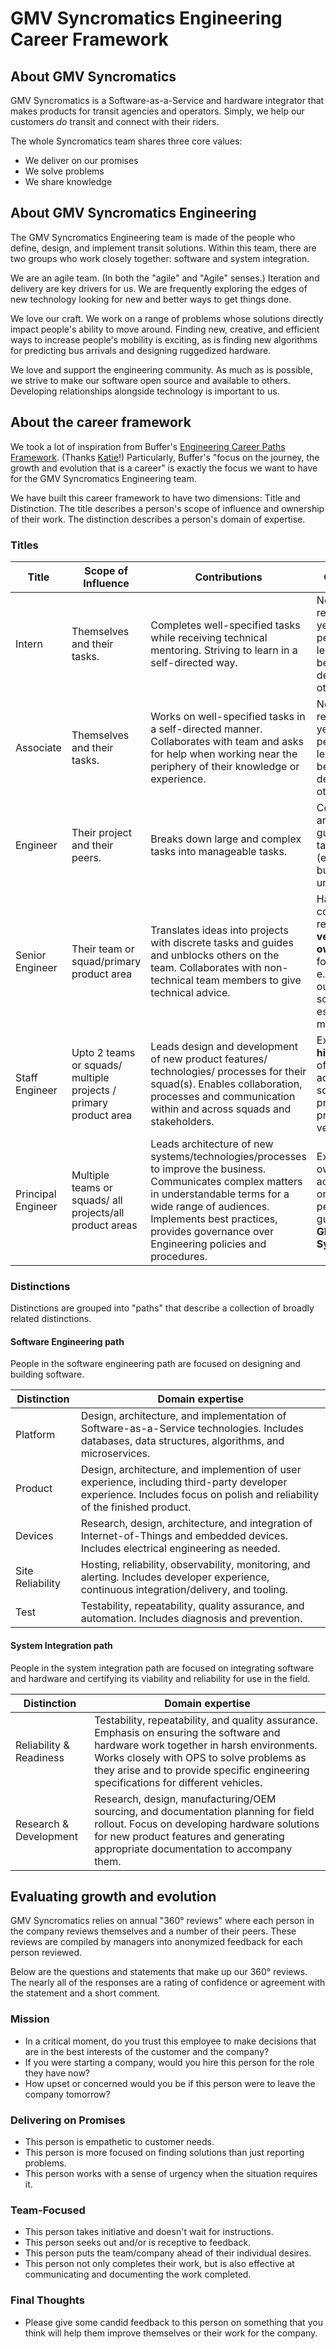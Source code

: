 # GMV Syncromatics Engineering Career Framework

## About GMV Syncromatics

GMV Syncromatics is a Software-as-a-Service and hardware integrator that makes products for transit agencies and operators. Simply, we help our customers _do_ transit and connect with their riders.

The whole Syncromatics team shares three core values:

* We deliver on our promises
* We solve problems
* We share knowledge


## About GMV Syncromatics Engineering

The GMV Syncromatics Engineering team is made of the people who define, design, and implement transit solutions. Within this team, there are two groups who work closely together: software and system integration.

We are an agile team. (In both the "agile" and "Agile" senses.) Iteration and delivery are key drivers for us. We are frequently exploring the edges of new technology looking for new and better ways to get things done.

We love our craft. We work on a range of problems whose solutions directly impact people's ability to move around. Finding new, creative, and efficient ways to increase people's mobility is exciting, as is finding new algorithms for predicting bus arrivals and designing ruggedized hardware. 

We love and support the engineering community. As much as is possible, we strive to make our software open source and available to others. Developing relationships alongside technology is important to us.


## About the career framework

We took a lot of inspiration from Buffer's [Engineering Career Paths Framework][eng-career-paths-fx]. (Thanks [Katie][katie-womersley]!) Particularly, Buffer's "focus on the journey, the growth and evolution that is a career" is exactly the focus we want to have for the GMV Syncromatics Engineering team.

[eng-career-paths-fx]: https://open.buffer.com/engineering-career-framework/
[katie-womersley]: https://open.buffer.com/author/katie/

We have built this career framework to have two dimensions: Title and Distinction. The title describes a person's scope of influence and ownership of their work. The distinction describes a person's domain of expertise.


### Titles

| Title | Scope of Influence           | Contributions  | Ownership |
| ------------- |-------------|------|---|
| Intern        | Themselves and their tasks. | Completes well-specified tasks while receiving technical mentoring. Striving to learn in a self-directed way. | No ownership responsibility yet: this person is learning and being actively developed by others.
| Associate      | Themselves and their tasks.      | Works on well-specified tasks in a self-directed manner. Collaborates with team and asks for help when working near the periphery of their knowledge or experience. | No ownership responsibility yet: this person is learning and being actively developed by others.
| Engineer       | Their project and their peers.    | Breaks down large and complex tasks into manageable tasks. | Co-owns an area with guidance & takes initiative (e.g fixes bugs unprompted)
| Senior Engineer | Their team or squad/primary product area | Translates ideas into projects with discrete tasks and guides and unblocks others on the team. Collaborates with non-technical team members to give technical advice. | Has a consistent record of **very strong ownership** for their area, e.g. figuring out on-call schedules, establishing monitoring
| Staff Engineer | Upto 2 teams or squads/ multiple projects / primary product area | Leads design and development of new product features/ technologies/ processes for their squad(s). Enables collaboration, processes and communication within and across squads and stakeholders.  | Exhibits the **highest level** of ownership across their squads and primary product vertical.  
| Principal Engineer | Multiple teams or squads/ all projects/all product areas | Leads architecture of new systems/technologies/processes to improve the business. Communicates complex matters in understandable terms for a wide range of audiences. Implements best practices, provides governance over Engineering policies and procedures. | Exhibits ownership across the org - this person is a guardian of **GMV Syncromatics**


### Distinctions

Distinctions are grouped into "paths" that describe a collection of broadly related distinctions.

#### Software Engineering path

People in the software engineering path are focused on designing and building software.

| Distinction | Domain expertise |
| ----------- | ---------------- |
| Platform | Design, architecture, and implementation of Software-as-a-Service technologies. Includes databases, data structures, algorithms, and microservices. |
| Product | Design, architecture, and implemention of user experience, including third-party developer experience. Includes focus on polish and reliability of the finished product. |
| Devices | Research, design, architecture, and integration of Internet-of-Things and embedded devices. Includes electrical engineering as needed. |
| Site Reliability | Hosting, reliability, observability, monitoring, and alerting. Includes developer experience, continuous integration/delivery, and tooling. |
| Test | Testability, repeatability, quality assurance, and automation. Includes diagnosis and prevention. |

#### System Integration path

People in the system integration path are focused on integrating software and hardware and certifying its viability and reliability for use in the field.

| Distinction | Domain expertise |
| ----------- | ---------------- |
| Reliability & Readiness | Testability, repeatability, and quality assurance. Emphasis on ensuring the software and hardware work together in harsh environments. Works closely with OPS to solve problems as they arise and to provide specific engineering specifications for different vehicles. |
| Research & Development | Research, design, manufacturing/OEM sourcing, and documentation planning for field rollout. Focus on developing hardware solutions for new product features and generating appropriate documentation to accompany them. |

## Evaluating growth and evolution

GMV Syncromatics relies on annual "360° reviews" where each person in the company reviews themselves and a number of their peers. These reviews are compiled by managers into anonymized feedback for each person reviewed.

Below are the questions and statements that make up our 360° reviews. The nearly all of the responses are a rating of confidence or agreement with the statement and a short comment.

### Mission

* In a critical moment, do you trust this employee to make decisions that are in the best interests of the customer and the company?
* If you were starting a company, would you hire this person for the role they have now?
* How upset or concerned would you be if this person were to leave the company tomorrow?

### Delivering on Promises

* This person is empathetic to customer needs.
* This person is more focused on finding solutions than just reporting problems.
* This person works with a sense of urgency when the situation requires it.

### Team-Focused

* This person takes initiative and doesn't wait for instructions.
* This person seeks out and/or is receptive to feedback.
* This person puts the team/company ahead of their individual desires.
* This person not only completes their work, but is also effective at communicating and documenting the work completed.

### Final Thoughts

* Please give some candid feedback to this person on something that you think will help them improve themselves or their work for the company.